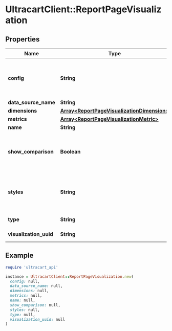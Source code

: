 # UltracartClient::ReportPageVisualization

## Properties

| Name | Type | Description | Notes |
| ---- | ---- | ----------- | ----- |
| **config** | **String** | A JSON representation of the configuration for this visualization | [optional] |
| **data_source_name** | **String** |  | [optional] |
| **dimensions** | [**Array&lt;ReportPageVisualizationDimension&gt;**](ReportPageVisualizationDimension.md) |  | [optional] |
| **metrics** | [**Array&lt;ReportPageVisualizationMetric&gt;**](ReportPageVisualizationMetric.md) |  | [optional] |
| **name** | **String** |  | [optional] |
| **show_comparison** | **Boolean** | True if the visualization should show a comparison based upon the date range | [optional] |
| **styles** | **String** | A JSON representation of the style configuration for this visualization | [optional] |
| **type** | **String** | Type of visualization | [optional] |
| **visualization_uuid** | **String** | A UUID for the visualization | [optional] |

## Example

```ruby
require 'ultracart_api'

instance = UltracartClient::ReportPageVisualization.new(
  config: null,
  data_source_name: null,
  dimensions: null,
  metrics: null,
  name: null,
  show_comparison: null,
  styles: null,
  type: null,
  visualization_uuid: null
)
```

